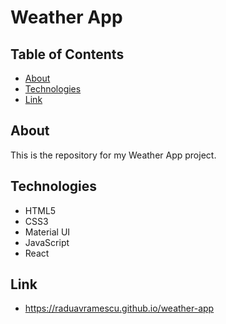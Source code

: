 # Weather App

## Table of Contents

- [About](#about)
- [Technologies](#technologies)
- [Link](#link)

## About

This is the repository for my Weather App project.

## Technologies

- HTML5
- CSS3
- Material UI
- JavaScript
- React

## Link

- https://raduavramescu.github.io/weather-app
